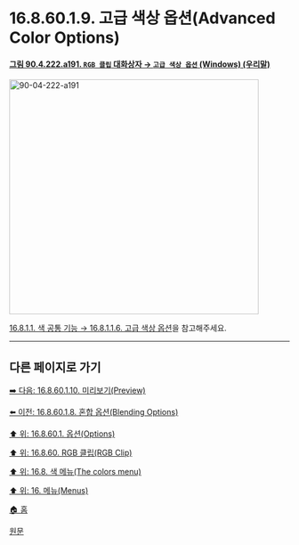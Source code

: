 # 16.8.60.1.9. 고급 색상 옵션(Advanced Color Options)

<a id="90-04-222-a191"></a>

#### [그림 90.4.222.a191. `RGB 클립` 대화상자 → `고급 색상 옵션` (Windows) (우리말)](./90-04-0222-rgb_clip.md#90-04-222-a191)
<img width="448" height="422" alt="90-04-222-a191" src="https://github.com/user-attachments/assets/c97d3a20-64f2-4c26-9a7e-78bb78236309" />

[16.8.1.1. 색 공통 기능 → 16.8.1.1.6. 고급 색상 옵션](./16-08-01-01-06-advanced_color_options.md)을 참고해주세요.

***

## 다른 페이지로 가기

[➡️ 다음: 16.8.60.1.10. 미리보기(Preview)](./16-08-60-01-10-preview.md)

[⬅️ 이전: 16.8.60.1.8. 혼합 옵션(Blending Options)](./16-08-60-01-08-blending_options.md)

[⬆️ 위: 16.8.60.1. 옵션(Options)](./16-08-60-01-00-options.md)

[⬆️ 위: 16.8.60. RGB 클립(RGB Clip)](./16-08-60-00-rgb-clip.md)

[⬆️ 위: 16.8. 색 메뉴(The colors menu)](./16-08-00-the-colors-menu.md)

[⬆️ 위: 16. 메뉴(Menus)](./16-00-menus.md)

[🏠 홈](./00-home.md)

[원문](https://docs.gimp.org/2.10/ko/gimp-filter-rgb-clip.html#idm34576)